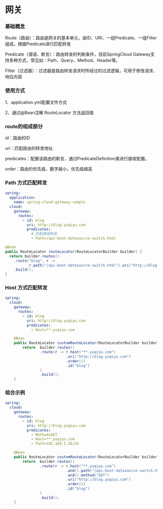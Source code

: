 # 网关

### 基础概念
Route（路由）：路由是网关的基本单元，由ID、URI、一组Predicate、一组Filter组成，根据Predicate进行匹配转发

Predicate（谓语、断言）：路由转发的判断条件，目前SpringCloud Gateway支持多种方式，常见如：Path、Query、Method、Header等。

Filter（过滤器）：过滤器是路由转发请求时所经过的过滤逻辑，可用于修改请求、响应内容

### 使用方式
1、application.yml配置文件方式

2、通过@Bean注解 RouteLocator 方法返回值

### route的组成部分
id：路由的ID

uri：匹配路由的转发地址

predicates：配置该路由的断言，通过PredicateDefinition类进行接收配置。

order：路由的优先级，数字越小，优先级越高

### Path 方式匹配转发

```yaml
spring:
  application:
    name: spring-cloud-gateway-sample
  cloud:
    gateway:
      routes:
        - id: blog
          uri: http://blog.yuqiyu.com
          predicates:
            # 匹配路径转发
            - Path=/api-boot-datasource-switch.html
```

```java
@Bean
public RouteLocator routeLocator(RouteLocatorBuilder builder) {
  return builder.routes()
    .route("blog", r -> 
           r.path("/api-boot-datasource-switch.html").uri("http://blog.yuqiyu.com"))
    .build();
}
```

### Host 方式匹配转发
```yaml
spring:
  cloud:
    gateway:
      routes:
        - id: blog
          uri: http://blog.yuqiyu.com
          predicates:
            - Host=**.yuqiyu.com
```

```java
    @Bean
    public RouteLocator customRouteLocator(RouteLocatorBuilder builder) {
        return  builder.routes()
                .route(r -> r.host("**.yuqiyu.com")
                            .uri("http://blog.yuqiyu.com")
                            .order(1)
                            .id("blog")
                )
                .build();
    }
```

### 组合示例
```yaml
spring:
  cloud:
    gateway:
      routes:
        - id: blog
          uri: http://blog.yuqiyu.com
          predicates:
            - Method=GET
            - Host=**.yuqiyu.com
            - Path=192.168.1.56/24
```

```java
    @Bean
    public RouteLocator customRouteLocator(RouteLocatorBuilder builder) {
        return  builder.routes()
                .route(r -> r.host("**.yuqiyu.com")
                            .and().path("/api-boot-datasource-switch.html")
                            .and().method("GET")
                            .uri("http://blog.yuqiyu.com")
                            .order(1)
                            .id("blog")
                )
                .build();
    }
```